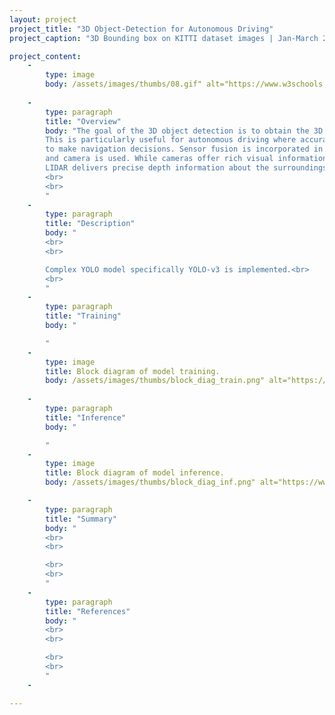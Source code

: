 ```yaml
---
layout: project
project_title: "3D Object-Detection for Autonomous Driving"
project_caption: "3D Bounding box on KITTI dataset images | Jan-March 2023."

project_content:
    - 
        type: image
        body: /assets/images/thumbs/08.gif" alt="https://www.w3schools.com/bootstrap4/paris.jpg
    
    -
        type: paragraph
        title: "Overview"
        body: "The goal of the 3D object detection is to obtain the 3D location, size and orientation of the detected object. 
        This is particularly useful for autonomous driving where accurate knowledge of the 3D environmentment is essential
        to make navigation decisions. Sensor fusion is incorporated in this project where data from both the velodyne Lidar sensor
        and camera is used. While cameras offer rich visual information that can be utilized for object recognition and classification, 
        LIDAR delivers precise depth information about the surroundings. 
        <br>
        <br>
        "
    -
        type: paragraph
        title: "Description"
        body: "
        <br>
        <br>

        Complex YOLO model specifically YOLO-v3 is implemented.<br>
        <br>
        "
    -
        type: paragraph
        title: "Training"
        body: "

        "
    -
        type: image
        title: Block diagram of model training.
        body: /assets/images/thumbs/block_diag_train.png" alt="https://www.w3schools.com/bootstrap4/paris.jpg
    
    -
        type: paragraph
        title: "Inference"
        body: "

        "
    -
        type: image
        title: Block diagram of model inference.
        body: /assets/images/thumbs/block_diag_inf.png" alt="https://www.w3schools.com/bootstrap4/paris.jpg

    -
        type: paragraph
        title: "Summary"
        body: "
        <br>
        <br>

        <br>
        <br>
        "
    -
        type: paragraph
        title: "References"
        body: "
        <br>
        <br>

        <br>
        <br>
        "
    -

---
```


